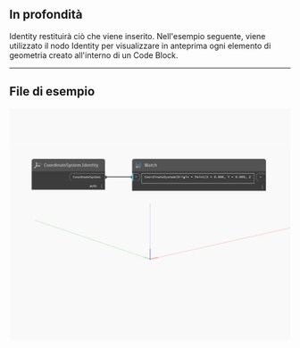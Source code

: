 ## In profondità
Identity restituirà ciò che viene inserito. Nell'esempio seguente, viene utilizzato il nodo Identity per visualizzare in anteprima ogni elemento di geometria creato all'interno di un Code Block.
___
## File di esempio

![Identity](./Autodesk.DesignScript.Geometry.CoordinateSystem.Identity_img.jpg)

